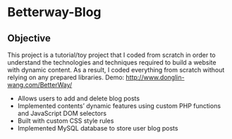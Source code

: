 # Betterway-Blog
## Objective
This project is a tutorial/toy project that I coded from scratch in order to understand the technologies and techniques required to build
a website with dynamic content. As a result, I coded everything from scratch without relying on any prepared libraries. Demo: 
http://www.donglin-wang.com/BetterWay/
* Allows users to add and delete blog posts
* Implemented contents’ dynamic features using custom PHP functions and JavaScript DOM selectors
* Built with custom CSS style rules
* Implemented MySQL database to store user blog posts
